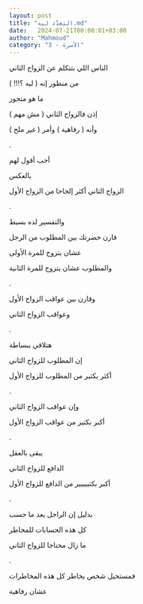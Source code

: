 ```yaml
---
layout: post
title: "التعدّد ليه.md"
date:   2024-07-21T00:00:01+03:00
author: "Mahmoud"
category: "3 - الأسرة"
---
```

الناس اللي بتتكلم عن الزواج الثاني

من منظور إنه ( ليه ؟!!! )

ما هو متجوز

إذن فالزواج الثاني ( مش مهم )

وأنه ( رفاهية ) وأمر ( غير ملح )

.

أحب أقول لهم

بالعكس

الزواج الثاني أكثر إلحاحا من الزواج الأول

.

والتفسير لده بسيط

قارن حضرتك بين المطلوب من الرجل

عشان يتزوج للمرة الأولى

والمطلوب عشان يتزوج للمرة الثانية

.

وقارن بين عواقب الزواج الأول

وعواقب الزواج الثاني

.

هتلاقي ببساطة

إن المطلوب للزواج الثاني

أكثر بكثير من المطلوب للزواج الأول

.

وإن عواقب الزواج الثاني

أكبر بكتير من عواقب الزواج الأول

.

يبقى بالعقل

الدافع للزواج الثاني

أكبر بكتييييير من الدافع للزواج الأول

.

بدليل إن الراجل بعد ما حسب

كل هذه الحسابات للمخاطر

ما زال محتاجا للزواج الثاني

.

فمستحيل شخص يخاطر كل هذه المخاطرات

عشان رفاهية

